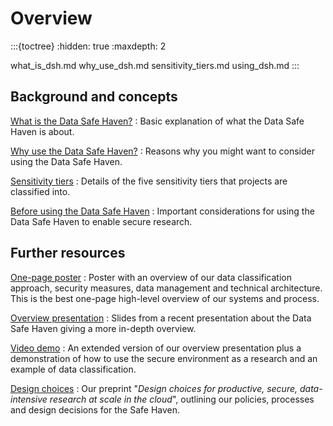 # Overview

:::{toctree}
:hidden: true
:maxdepth: 2

what_is_dsh.md
why_use_dsh.md
sensitivity_tiers.md
using_dsh.md
:::

## Background and concepts

[What is the Data Safe Haven?](what_is_dsh.md)
: Basic explanation of what the Data Safe Haven is about.

[Why use the Data Safe Haven?](why_use_dsh.md)
: Reasons why you might want to consider using the Data Safe Haven.

[Sensitivity tiers](sensitivity_tiers.md)
: Details of the five sensitivity tiers that projects are classified into.

[Before using the Data Safe Haven](using_dsh.md)
: Important considerations for using the Data Safe Haven to enable secure research.

## Further resources

[One-page poster](https://doi.org/10.6084/m9.figshare.11815224)
: Poster with an overview of our data classification approach, security measures, data management and technical architecture. This is the best one-page high-level overview of our systems and process.

[Overview presentation](https://doi.org/10.6084/m9.figshare.11923644)
: Slides from a recent presentation about the Data Safe Haven giving a more in-depth overview.

[Video demo](https://youtu.be/uAGhnAnxtvo)
: An extended version of our overview presentation plus a demonstration of how to use the secure environment as a research and an example of data classification.

[Design choices](https://arxiv.org/abs/1908.08737)
: Our preprint "_Design choices for productive, secure, data-intensive research at scale in the cloud_", outlining our policies, processes and design decisions for the Safe Haven.

